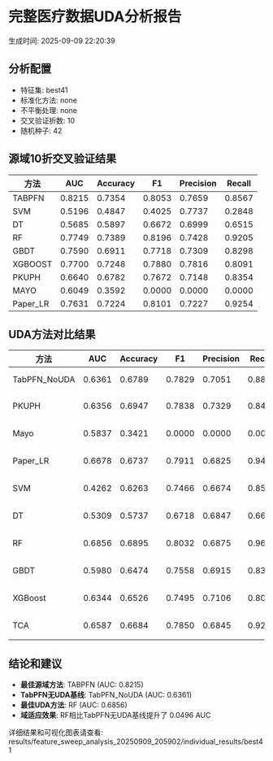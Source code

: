 # 完整医疗数据UDA分析报告

生成时间: 2025-09-09 22:20:39

## 分析配置

- 特征集: best41
- 标准化方法: none
- 不平衡处理: none
- 交叉验证折数: 10
- 随机种子: 42

## 源域10折交叉验证结果

| 方法 | AUC | Accuracy | F1 | Precision | Recall |
|------|-----|----------|----|-----------| -------|
| TABPFN | 0.8215 | 0.7354 | 0.8053 | 0.7659 | 0.8567 |
| SVM | 0.5196 | 0.4847 | 0.4025 | 0.7737 | 0.2848 |
| DT | 0.5685 | 0.5897 | 0.6672 | 0.6999 | 0.6515 |
| RF | 0.7749 | 0.7389 | 0.8196 | 0.7428 | 0.9205 |
| GBDT | 0.7590 | 0.6911 | 0.7718 | 0.7309 | 0.8298 |
| XGBOOST | 0.7700 | 0.7248 | 0.7880 | 0.7816 | 0.8091 |
| PKUPH | 0.6640 | 0.6782 | 0.7672 | 0.7148 | 0.8354 |
| MAYO | 0.6049 | 0.3592 | 0.0000 | 0.0000 | 0.0000 |
| Paper_LR | 0.7631 | 0.7224 | 0.8101 | 0.7227 | 0.9254 |

## UDA方法对比结果

| 方法 | AUC | Accuracy | F1 | Precision | Recall | 类型 |
|------|-----|----------|----|-----------| -------|------|
| TabPFN_NoUDA | 0.6361 | 0.6789 | 0.7829 | 0.7051 | 0.8800 | TabPFN基线 |
| PKUPH | 0.6356 | 0.6947 | 0.7838 | 0.7329 | 0.8474 | 传统基线 |
| Mayo | 0.5837 | 0.3421 | 0.0000 | 0.0000 | 0.0000 | 传统基线 |
| Paper_LR | 0.6678 | 0.6737 | 0.7911 | 0.6825 | 0.9429 | 传统基线 |
| SVM | 0.4262 | 0.6263 | 0.7466 | 0.6674 | 0.8558 | 机器学习基线 |
| DT | 0.5309 | 0.5737 | 0.6718 | 0.6847 | 0.6641 | 机器学习基线 |
| RF | 0.6856 | 0.6895 | 0.8032 | 0.6875 | 0.9667 | 机器学习基线 |
| GBDT | 0.5980 | 0.6474 | 0.7558 | 0.6915 | 0.8385 | 机器学习基线 |
| XGBoost | 0.6344 | 0.6526 | 0.7495 | 0.7106 | 0.8000 | 机器学习基线 |
| TCA | 0.6587 | 0.6684 | 0.7850 | 0.6845 | 0.9200 | UDA方法 |

## 结论和建议

- **最佳源域方法**: TABPFN (AUC: 0.8215)
- **TabPFN无UDA基线**: TabPFN_NoUDA (AUC: 0.6361)
- **最佳UDA方法**: RF (AUC: 0.6856)
- **域适应效果**: RF相比TabPFN无UDA基线提升了 0.0496 AUC

详细结果和可视化图表请查看: results/feature_sweep_analysis_20250909_205902/individual_results/best41